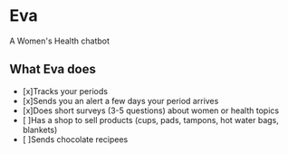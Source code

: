 # Eva
A Women's Health chatbot

## What Eva does
- [x]Tracks your periods
- [x]Sends you an alert a few days your period arrives
- [x]Does short surveys (3-5 questions) about women or health topics
- [ ]Has a shop to sell products (cups, pads, tampons, hot water bags, blankets)
- [ ]Sends chocolate recipees
